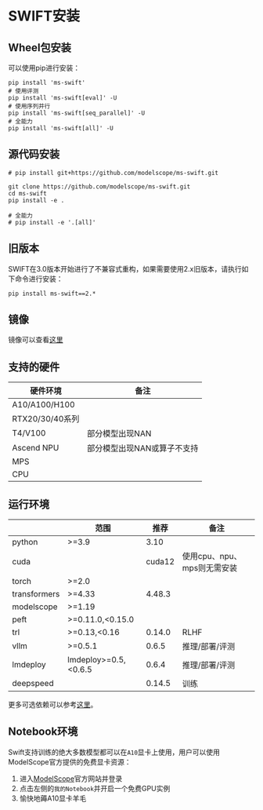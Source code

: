 # SWIFT安装

## Wheel包安装

可以使用pip进行安装：

```shell
pip install 'ms-swift'
# 使用评测
pip install 'ms-swift[eval]' -U
# 使用序列并行
pip install 'ms-swift[seq_parallel]' -U
# 全能力
pip install 'ms-swift[all]' -U
```

## 源代码安装

```shell
# pip install git+https://github.com/modelscope/ms-swift.git

git clone https://github.com/modelscope/ms-swift.git
cd ms-swift
pip install -e .

# 全能力
# pip install -e '.[all]'
```

## 旧版本

SWIFT在3.0版本开始进行了不兼容式重构，如果需要使用2.x旧版本，请执行如下命令进行安装：
```shell
pip install ms-swift==2.*
```

## 镜像

镜像可以查看[这里](https://modelscope.cn/docs/intro/environment-setup#%E6%9C%80%E6%96%B0%E9%95%9C%E5%83%8F)

## 支持的硬件

| 硬件环境        | 备注                        |
| --------------- | --------------------------- |
| A10/A100/H100   |                             |
| RTX20/30/40系列 |                             |
| T4/V100         | 部分模型出现NAN             |
| Ascend NPU      | 部分模型出现NAN或算子不支持 |
| MPS             |                             |
| CPU             |                             |


## 运行环境

|        | 范围  | 推荐 | 备注 |
| ------ | ----- | ---- | --|
| python | >=3.9 | 3.10 ||
| cuda |  | cuda12 |使用cpu、npu、mps则无需安装|
| torch | >=2.0 |  ||
| transformers | >=4.33 | 4.48.3 ||
| modelscope | >=1.19 |  ||
| peft | >=0.11.0,<0.15.0 | ||
| trl | >=0.13,<0.16 | 0.14.0 |RLHF|
| vllm | >=0.5.1 | 0.6.5 |推理/部署/评测|
| lmdeploy | lmdeploy>=0.5,<0.6.5 | 0.6.4 |推理/部署/评测|
| deepspeed |  | 0.14.5 |训练|

更多可选依赖可以参考[这里](https://github.com/modelscope/ms-swift/blob/main/requirements/install_all.sh)。

## Notebook环境

Swift支持训练的绝大多数模型都可以在`A10`显卡上使用，用户可以使用ModelScope官方提供的免费显卡资源：

1. 进入[ModelScope](https://www.modelscope.cn)官方网站并登录
2. 点击左侧的`我的Notebook`并开启一个免费GPU实例
3. 愉快地薅A10显卡羊毛
